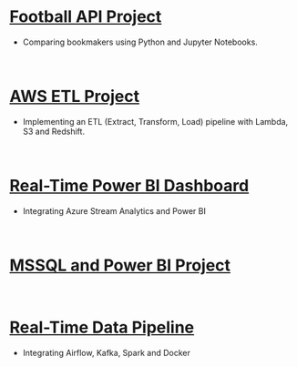# [Football API Project](https://github.com/tamasmocsanyi/project1)
 - Comparing bookmakers using Python and Jupyter Notebooks.
 
 <br>

# [AWS ETL Project](https://github.com/tamasmocsanyi/aws-etl-project)
 - Implementing an ETL (Extract, Transform, Load) pipeline with Lambda, S3 and Redshift.

 <br>

# [Real-Time Power BI Dashboard](https://github.com/tamasmocsanyi/azure-streaming-project)
 - Integrating Azure Stream Analytics and Power BI 

<br>

# [MSSQL and Power BI Project](https://github.com/tamasmocsanyi/mssql-powerbi)

<br>

# [Real-Time Data Pipeline](https://github.com/tamasmocsanyi/kafka-spark-docker)
- Integrating Airflow, Kafka, Spark and Docker